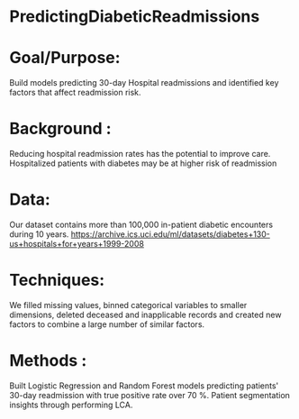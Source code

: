# PredictingDiabeticReadmissions
# Goal/Purpose: 
Build models predicting 30-day Hospital readmissions and identified key factors that affect readmission risk.

# Background : 
Reducing hospital readmission rates has the potential to improve care.
Hospitalized patients with diabetes may be at higher risk of readmission 
 
# Data: 
Our dataset contains more than 100,000 in-patient diabetic encounters during 10 years. 
https://archive.ics.uci.edu/ml/datasets/diabetes+130-us+hospitals+for+years+1999-2008

# Techniques: 
We filled missing values, binned categorical variables to smaller dimensions, 
deleted deceased and inapplicable records and created new factors to combine a large number of similar factors. 

# Methods :

Built Logistic Regression and Random Forest models predicting patients' 30-day readmission 
with true positive rate over 70 %. Patient segmentation insights through performing LCA.

